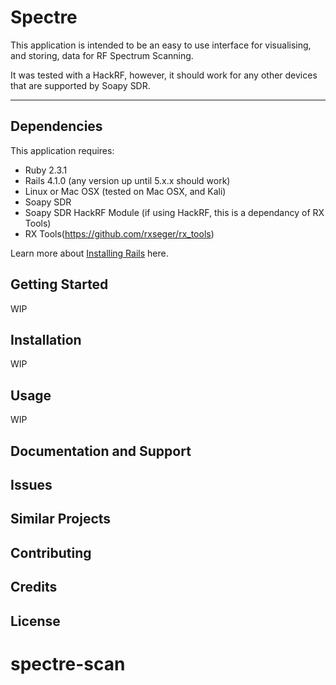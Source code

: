 Spectre
================

This application is intended to be an easy to use interface for visualising, and storing, data for RF Spectrum Scanning.

It was tested with a HackRF, however, it should work for any other devices that are supported by Soapy SDR.

-----------

Dependencies
-------------

This application requires:

- Ruby 2.3.1
- Rails 4.1.0 (any version up until 5.x.x should work)
- Linux or Mac OSX (tested on Mac OSX, and Kali)
- Soapy SDR
- Soapy SDR HackRF Module (if using HackRF, this is a dependancy of RX Tools)
- RX Tools(https://github.com/rxseger/rx_tools)

Learn more about [Installing Rails](http://railsapps.github.io/installing-rails.html) here. 

Getting Started
---------------
WIP

Installation
---------------
WIP

Usage
---------------
WIP

Documentation and Support
-------------------------

Issues
-------------

Similar Projects
----------------

Contributing
------------

Credits
-------

License
-------
# spectre-scan
